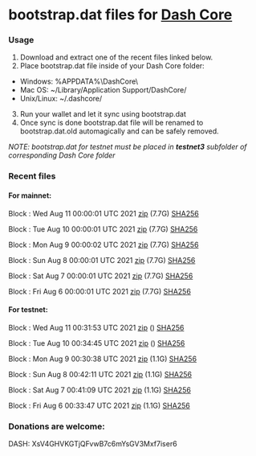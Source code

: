 # bootstrap.dat files for [Dash Core](https://github.com/dashpay/dash)

### Usage

1. Download and extract one of the recent files linked below.
2. Place bootstrap.dat file inside of your Dash Core folder:
 - Windows: %APPDATA%\DashCore\
 - Mac OS: ~/Library/Application Support/DashCore/
 - Unix/Linux: ~/.dashcore/
3. Run your wallet and let it sync using bootstrap.dat
4. Once sync is done bootstrap.dat file will be renamed to bootstrap.dat.old automagically and can be safely removed.

_NOTE: bootstrap.dat for testnet must be placed in **testnet3** subfolder of corresponding Dash Core folder_

### Recent files

#### For mainnet:

Block [](https://insight.dash.org/insight/block/): Wed Aug 11 00:00:01 UTC 2021 [zip](https://dash-bootstrap.ams3.digitaloceanspaces.com/mainnet/2021-08-11/bootstrap.dat.zip) (7.7G) [SHA256](https://dash-bootstrap.ams3.digitaloceanspaces.com/mainnet/2021-08-11/sha256.txt)

Block [](https://insight.dash.org/insight/block/): Tue Aug 10 00:00:01 UTC 2021 [zip](https://dash-bootstrap.ams3.digitaloceanspaces.com/mainnet/2021-08-10/bootstrap.dat.zip) (7.7G) [SHA256](https://dash-bootstrap.ams3.digitaloceanspaces.com/mainnet/2021-08-10/sha256.txt)

Block [](https://insight.dash.org/insight/block/): Mon Aug  9 00:00:02 UTC 2021 [zip](https://dash-bootstrap.ams3.digitaloceanspaces.com/mainnet/2021-08-09/bootstrap.dat.zip) (7.7G) [SHA256](https://dash-bootstrap.ams3.digitaloceanspaces.com/mainnet/2021-08-09/sha256.txt)

Block [](https://insight.dash.org/insight/block/): Sun Aug  8 00:00:01 UTC 2021 [zip](https://dash-bootstrap.ams3.digitaloceanspaces.com/mainnet/2021-08-08/bootstrap.dat.zip) (7.7G) [SHA256](https://dash-bootstrap.ams3.digitaloceanspaces.com/mainnet/2021-08-08/sha256.txt)

Block [](https://insight.dash.org/insight/block/): Sat Aug  7 00:00:01 UTC 2021 [zip](https://dash-bootstrap.ams3.digitaloceanspaces.com/mainnet/2021-08-07/bootstrap.dat.zip) (7.7G) [SHA256](https://dash-bootstrap.ams3.digitaloceanspaces.com/mainnet/2021-08-07/sha256.txt)

Block [](https://insight.dash.org/insight/block/): Fri Aug  6 00:00:01 UTC 2021 [zip](https://dash-bootstrap.ams3.digitaloceanspaces.com/mainnet/2021-08-06/bootstrap.dat.zip) (7.7G) [SHA256](https://dash-bootstrap.ams3.digitaloceanspaces.com/mainnet/2021-08-06/sha256.txt)


#### For testnet:

Block [](https://testnet-insight.dashevo.org/insight/block/): Wed Aug 11 00:31:53 UTC 2021 [zip](https://dash-bootstrap.ams3.digitaloceanspaces.com/testnet/2021-08-11/bootstrap.dat.zip) () [SHA256](https://dash-bootstrap.ams3.digitaloceanspaces.com/testnet/2021-08-11/sha256.txt)

Block [](https://testnet-insight.dashevo.org/insight/block/): Tue Aug 10 00:34:45 UTC 2021 [zip](https://dash-bootstrap.ams3.digitaloceanspaces.com/testnet/2021-08-10/bootstrap.dat.zip) () [SHA256](https://dash-bootstrap.ams3.digitaloceanspaces.com/testnet/2021-08-10/sha256.txt)

Block [](https://testnet-insight.dashevo.org/insight/block/): Mon Aug  9 00:30:38 UTC 2021 [zip](https://dash-bootstrap.ams3.digitaloceanspaces.com/testnet/2021-08-09/bootstrap.dat.zip) (1.1G) [SHA256](https://dash-bootstrap.ams3.digitaloceanspaces.com/testnet/2021-08-09/sha256.txt)

Block [](https://testnet-insight.dashevo.org/insight/block/): Sun Aug  8 00:42:11 UTC 2021 [zip](https://dash-bootstrap.ams3.digitaloceanspaces.com/testnet/2021-08-08/bootstrap.dat.zip) (1.1G) [SHA256](https://dash-bootstrap.ams3.digitaloceanspaces.com/testnet/2021-08-08/sha256.txt)

Block [](https://testnet-insight.dashevo.org/insight/block/): Sat Aug  7 00:41:09 UTC 2021 [zip](https://dash-bootstrap.ams3.digitaloceanspaces.com/testnet/2021-08-07/bootstrap.dat.zip) (1.1G) [SHA256](https://dash-bootstrap.ams3.digitaloceanspaces.com/testnet/2021-08-07/sha256.txt)

Block [](https://testnet-insight.dashevo.org/insight/block/): Fri Aug  6 00:33:47 UTC 2021 [zip](https://dash-bootstrap.ams3.digitaloceanspaces.com/testnet/2021-08-06/bootstrap.dat.zip) (1.1G) [SHA256](https://dash-bootstrap.ams3.digitaloceanspaces.com/testnet/2021-08-06/sha256.txt)


### Donations are welcome:

DASH: XsV4GHVKGTjQFvwB7c6mYsGV3Mxf7iser6
